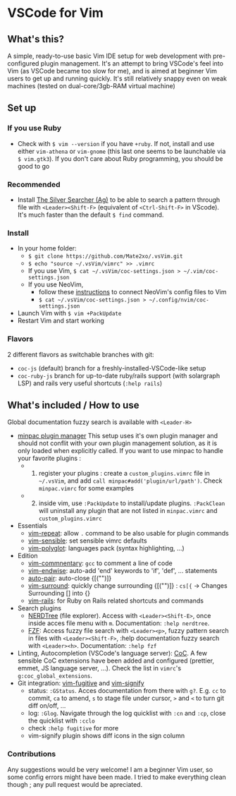 # VSCode for Vim

## What's this?

A simple, ready-to-use basic Vim IDE setup for web development with pre-configured plugin management. It's an attempt to bring VSCode's feel into Vim (as VSCode became too slow for me), and is aimed at beginner Vim users to get up and running quickly. It's still relatively snappy even on weak machines (tested on dual-core/3gb-RAM virtual machine)

## Set up

### If you use Ruby

* Check with `$ vim --version` if you have `+ruby`. If not, install and use either `vim-athena` or `vim-gnome` (this last one seems to be launchable via `$ vim.gtk3`). If you don't care about Ruby programming, you should be good to go

### Recommended

* Install [The Silver Searcher (Ag)](https://github.com/ggreer/the_silver_searcher) to be able to search a pattern through file with `<Leader><Shift-F>` (equivalent of `<Ctrl-Shift-F>` in VScode). It's much faster than the default `$ find` command.

### Install

* In your home folder: 
  * `$ git clone https://github.com/Mate2xo/.vsVim.git` 
  * `$ echo "source ~/.vsVim/vimrc" >> .vimrc`
  * If you use Vim, `$ cat ~/.vsVim/coc-settings.json > ~/.vim/coc-settings.json`
  * If you use NeoVim,
    * follow these [instructions](https://thoughtbot.com/upcase/videos/meet-neovim) to connect NeoVim's config files to Vim
    * `$ cat ~/.vsVim/coc-settings.json > ~/.config/nvim/coc-settings.json`
* Launch Vim with `$ vim +PackUpdate` 
* Restart Vim and start working

### Flavors

2 different flavors as switchable branches with git:
* `coc-js` (default) branch for a freshly-installed-VSCode-like setup
* `coc-ruby-js` branch for up-to-date ruby/rails support (with solargraph LSP) and rails very useful shortcuts (`:help rails`)

## What's included / How to use

Global documentation fuzzy search is available with `<Leader-H>`

* [minpac plugin manager](https://github.com/k-takata/minpac)
  This setup uses it's own plugin manager and should not conflit with your own plugin management solution, as it is only loaded when explicitly called. If you want to use minpac to handle your favorite plugins :
  * 1. register your plugins : create a `custom_plugins.vimrc` file in `~/.vsVim`, and add `call minpac#add('plugin/url/path')`. Check `minpac.vimrc` for some examples
  * 2. inside vim, use `:PackUpdate` to install/update plugins. `:PackClean` will uninstall any plugin that are not listed in `minpac.vimrc` and `custom_plugins.vimrc`
* Essentials
  * [vim-repeat](https://github.com/tpope/vim-repeat): allow `.` command to be also usable for plugin commands
  * [vim-sensible](https://github.com/tpope/vim-sensible): set sensible vimrc defaults
  * [vim-polyglot](https://github.com/sheerun/vim-polyglot): languages pack (syntax highlighting, ...)
* Edition
  * [vim-commnentary](https://github.com/tpope/vim-commentary): `gcc` to comment a line of code
  * [vim-endwise](https://github.com/tpope/vim-endwise): auto-add 'end' keywords to 'if', 'def', ... statements
  * [auto-pair](https://github.com/jiangmiao/auto-pairs): auto-close {[("")]}
  * [vim-surround](https://github.com/tpope/vim-surround): quickly change surrounding {[("")]} : ``cs[{`` -> Changes Surrounding [] into {}
  * [vim-rails](https://github.com/tpope/vim-rails): for Ruby on Rails related shortcuts and commands
* Search plugins
  * [NERDTree](https://github.com/scrooloose/nerdtree) (file explorer). Access with `<Leader><Shift-E>`, once inside acces file menu with `m`. Documentation: `:help nerdtree`.
  * [FZF](https://github.com/junegunn/fzf.vim): Access fuzzy file search with `<Leader><p>`, fuzzy pattern search in files with `<Leader><Shift-F>`, :help documentation fuzzy search with `<Leader><h>`. Documentation: `:help fzf`
* Linting, Autocompletion (VSCode's language server): [CoC](https://github.com/neoclide/coc.nvim). A few sensible CoC extensions have been added and configured (prettier, emmet, JS language server, ...). Check the list in `vimrc`'s `g:coc_global_extensions`.
* Git integration: [vim-fugitive](https://github.com/tpope/vim-fugitive) and [vim-signify](https://github.com/mhinz/vim-signify)
  * status: `:GStatus`. Acces documentation from there with `g?`. E.g. `cc` to commit, `ca` to amend, `s` to stage file under cursor, `>` and `<` to turn git diff on/off, ...
  * log: `:Glog`. Navigate through the log quicklist with `:cn` and `:cp`, close the quicklist with `:cclo`
  * check `:help fugitive` for more
  * vim-signify plugin shows diff icons in the sign column


### Contributions

Any suggestions would be very welcome!
I am a beginner Vim user, so some config errors might have been made. I tried to make everything clean though ; any pull request would be apreciated.

